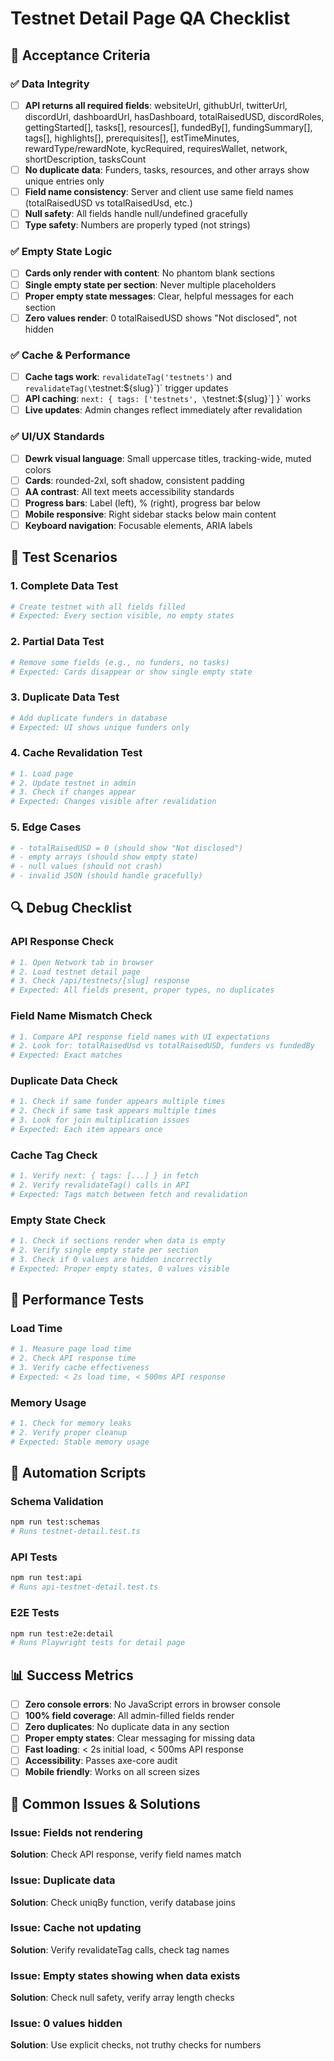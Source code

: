 # Testnet Detail Page QA Checklist

## 🎯 Acceptance Criteria

### ✅ Data Integrity
- [ ] **API returns all required fields**: websiteUrl, githubUrl, twitterUrl, discordUrl, dashboardUrl, hasDashboard, totalRaisedUSD, discordRoles, gettingStarted[], tasks[], resources[], fundedBy[], fundingSummary[], tags[], highlights[], prerequisites[], estTimeMinutes, rewardType/rewardNote, kycRequired, requiresWallet, network, shortDescription, tasksCount
- [ ] **No duplicate data**: Funders, tasks, resources, and other arrays show unique entries only
- [ ] **Field name consistency**: Server and client use same field names (totalRaisedUSD vs totalRaisedUsd, etc.)
- [ ] **Null safety**: All fields handle null/undefined gracefully
- [ ] **Type safety**: Numbers are properly typed (not strings)

### ✅ Empty State Logic
- [ ] **Cards only render with content**: No phantom blank sections
- [ ] **Single empty state per section**: Never multiple placeholders
- [ ] **Proper empty state messages**: Clear, helpful messages for each section
- [ ] **Zero values render**: 0 totalRaisedUSD shows "Not disclosed", not hidden

### ✅ Cache & Performance
- [ ] **Cache tags work**: `revalidateTag('testnets')` and `revalidateTag(\`testnet:${slug}\`)` trigger updates
- [ ] **API caching**: `next: { tags: ['testnets', \`testnet:${slug}\`] }` works
- [ ] **Live updates**: Admin changes reflect immediately after revalidation

### ✅ UI/UX Standards
- [ ] **Dewrk visual language**: Small uppercase titles, tracking-wide, muted colors
- [ ] **Cards**: rounded-2xl, soft shadow, consistent padding
- [ ] **AA contrast**: All text meets accessibility standards
- [ ] **Progress bars**: Label (left), % (right), progress bar below
- [ ] **Mobile responsive**: Right sidebar stacks below main content
- [ ] **Keyboard navigation**: Focusable elements, ARIA labels

## 🧪 Test Scenarios

### 1. Complete Data Test
```bash
# Create testnet with all fields filled
# Expected: Every section visible, no empty states
```

### 2. Partial Data Test
```bash
# Remove some fields (e.g., no funders, no tasks)
# Expected: Cards disappear or show single empty state
```

### 3. Duplicate Data Test
```bash
# Add duplicate funders in database
# Expected: UI shows unique funders only
```

### 4. Cache Revalidation Test
```bash
# 1. Load page
# 2. Update testnet in admin
# 3. Check if changes appear
# Expected: Changes visible after revalidation
```

### 5. Edge Cases
```bash
# - totalRaisedUSD = 0 (should show "Not disclosed")
# - empty arrays (should show empty state)
# - null values (should not crash)
# - invalid JSON (should handle gracefully)
```

## 🔍 Debug Checklist

### API Response Check
```bash
# 1. Open Network tab in browser
# 2. Load testnet detail page
# 3. Check /api/testnets/[slug] response
# Expected: All fields present, proper types, no duplicates
```

### Field Name Mismatch Check
```bash
# 1. Compare API response field names with UI expectations
# 2. Look for: totalRaisedUsd vs totalRaisedUSD, funders vs fundedBy
# Expected: Exact matches
```

### Duplicate Data Check
```bash
# 1. Check if same funder appears multiple times
# 2. Check if same task appears multiple times
# 3. Look for join multiplication issues
# Expected: Each item appears once
```

### Cache Tag Check
```bash
# 1. Verify next: { tags: [...] } in fetch
# 2. Verify revalidateTag() calls in API
# Expected: Tags match between fetch and revalidation
```

### Empty State Check
```bash
# 1. Check if sections render when data is empty
# 2. Verify single empty state per section
# 3. Check if 0 values are hidden incorrectly
# Expected: Proper empty states, 0 values visible
```

## 🚀 Performance Tests

### Load Time
```bash
# 1. Measure page load time
# 2. Check API response time
# 3. Verify cache effectiveness
# Expected: < 2s load time, < 500ms API response
```

### Memory Usage
```bash
# 1. Check for memory leaks
# 2. Verify proper cleanup
# Expected: Stable memory usage
```

## 🔧 Automation Scripts

### Schema Validation
```bash
npm run test:schemas
# Runs testnet-detail.test.ts
```

### API Tests
```bash
npm run test:api
# Runs api-testnet-detail.test.ts
```

### E2E Tests
```bash
npm run test:e2e:detail
# Runs Playwright tests for detail page
```

## 📊 Success Metrics

- [ ] **Zero console errors**: No JavaScript errors in browser console
- [ ] **100% field coverage**: All admin-filled fields render
- [ ] **Zero duplicates**: No duplicate data in any section
- [ ] **Proper empty states**: Clear messaging for missing data
- [ ] **Fast loading**: < 2s initial load, < 500ms API response
- [ ] **Accessibility**: Passes axe-core audit
- [ ] **Mobile friendly**: Works on all screen sizes

## 🐛 Common Issues & Solutions

### Issue: Fields not rendering
**Solution**: Check API response, verify field names match

### Issue: Duplicate data
**Solution**: Check uniqBy function, verify database joins

### Issue: Cache not updating
**Solution**: Verify revalidateTag calls, check tag names

### Issue: Empty states showing when data exists
**Solution**: Check null safety, verify array length checks

### Issue: 0 values hidden
**Solution**: Use explicit checks, not truthy checks for numbers


